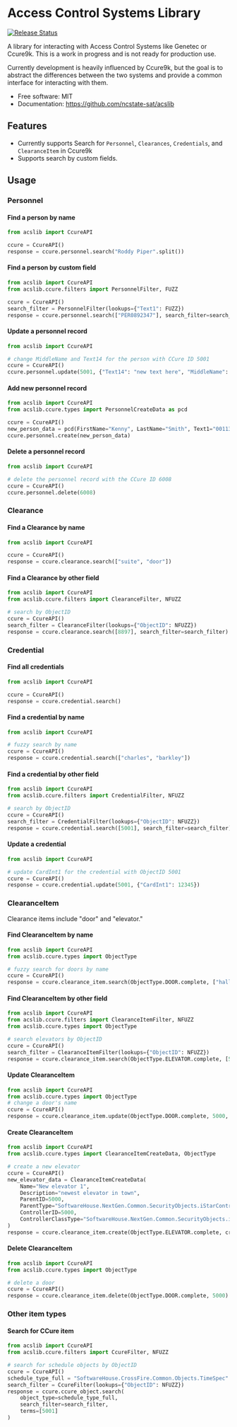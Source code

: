 # Access Control Systems Library


<p align="left">
<a href="https://pypi.org/project/acslib/">
    <img src="https://img.shields.io/pypi/v/acslib.svg"
        alt = "Release Status">
</a>


A library for interacting with Access Control Systems like Genetec or Ccure9k. This is a work in progress and is not ready for production use.

Currently development is heavily influenced by Ccure9k, but the goal is to abstract the differences between the two systems and provide a common
interface for interacting with them.


</p>



* Free software: MIT
* Documentation: <https://github.com/ncstate-sat/acslib>


## Features

* Currently supports Search for `Personnel`, `Clearances`, `Credentials`, and `ClearanceItem` in Ccure9k
* Supports search by custom fields.

## Usage

### Personnel

#### Find a person by name

```python
from acslib import CcureAPI

ccure = CcureAPI()
response = ccure.personnel.search("Roddy Piper".split())
```

#### Find a person by custom field

```python
from acslib import CcureAPI
from acslib.ccure.filters import PersonnelFilter, FUZZ

ccure = CcureAPI()
search_filter = PersonnelFilter(lookups={"Text1": FUZZ})
response = ccure.personnel.search(["PER0892347"], search_filter=search_filter)
```

#### Update a personnel record

```python
from acslib import CcureAPI

# change MiddleName and Text14 for the person with CCure ID 5001
ccure = CcureAPI()
ccure.personnel.update(5001, {"Text14": "new text here", "MiddleName": "Shaquille"})
```

#### Add new personnel record

```python
from acslib import CcureAPI
from acslib.ccure.types import PersonnelCreateData as pcd

ccure = CcureAPI()
new_person_data = pcd(FirstName="Kenny", LastName="Smith", Text1="001132808")
ccure.personnel.create(new_person_data)
```

#### Delete a personnel record

```python
from acslib import CcureAPI

# delete the personnel record with the CCure ID 6008
ccure = CcureAPI()
ccure.personnel.delete(6008)
```

### Clearance

#### Find a Clearance by name

```python
from acslib import CcureAPI

ccure = CcureAPI()
response = ccure.clearance.search(["suite", "door"])
```

#### Find a Clearance by other field

```python
from acslib import CcureAPI
from acslib.ccure.filters import ClearanceFilter, NFUZZ

# search by ObjectID
ccure = CcureAPI()
search_filter = ClearanceFilter(lookups={"ObjectID": NFUZZ})
response = ccure.clearance.search([8897], search_filter=search_filter)
```

### Credential

#### Find all credentials

```python
from acslib import CcureAPI

ccure = CcureAPI()
response = ccure.credential.search()
```

#### Find a credential by name

```python
from acslib import CcureAPI

# fuzzy search by name
ccure = CcureAPI()
response = ccure.credential.search(["charles", "barkley"])
```

#### Find a credential by other field

```python
from acslib import CcureAPI
from acslib.ccure.filters import CredentialFilter, NFUZZ

# search by ObjectID
ccure = CcureAPI()
search_filter = CredentialFilter(lookups={"ObjectID": NFUZZ})
response = ccure.credential.search([5001], search_filter=search_filter)
```

#### Update a credential

```python
from acslib import CcureAPI

# update CardInt1 for the credential with ObjectID 5001
ccure = CcureAPI()
response = ccure.credential.update(5001, {"CardInt1": 12345})
```

### ClearanceItem

Clearance items include "door" and "elevator."

#### Find ClearanceItem by name

```python
from acslib import CcureAPI
from acslib.ccure.types import ObjectType

# fuzzy search for doors by name
ccure = CcureAPI()
response = ccure.clearance_item.search(ObjectType.DOOR.complete, ["hall", "interior"])
```

#### Find ClearanceItem by other field

```python
from acslib import CcureAPI
from acslib.ccure.filters import ClearanceItemFilter, NFUZZ
from acslib.ccure.types import ObjectType

# search elevators by ObjectID
ccure = CcureAPI()
search_filter = ClearanceItemFilter(lookups={"ObjectID": NFUZZ})
response = ccure.clearance_item.search(ObjectType.ELEVATOR.complete, [5000], search_filter=search_filter)
```

#### Update ClearanceItem

```python
from acslib import CcureAPI
from acslib.ccure.types import ObjectType
# change a door's name
ccure = CcureAPI()
response = ccure.clearance_item.update(ObjectType.DOOR.complete, 5000, update_data={"Name": "new door name 123"})
```

#### Create ClearanceItem

```python
from acslib import CcureAPI
from acslib.ccure.types import ClearanceItemCreateData, ObjectType

# create a new elevator
ccure = CcureAPI()
new_elevator_data = ClearanceItemCreateData(
    Name="New elevator 1",
    Description="newest elevator in town",
    ParentID=5000,
    ParentType="SoftwareHouse.NextGen.Common.SecurityObjects.iStarController",
    ControllerID=5000,
    ControllerClassType="SoftwareHouse.NextGen.Common.SecurityObjects.iStarController"
)
response = ccure.clearance_item.create(ObjectType.ELEVATOR.complete, create_data=new_elevator_data)
```

#### Delete ClearanceItem

```python
from acslib import CcureAPI
from acslib.ccure.types import ObjectType

# delete a door
ccure = CcureAPI()
response = ccure.clearance_item.delete(ObjectType.DOOR.complete, 5000)
```

### Other item types

#### Search for CCure item

```python
from acslib import CcureAPI
from acslib.ccure.filters import CcureFilter, NFUZZ

# search for schedule objects by ObjectID
ccure = CcureAPI()
schedule_type_full = "SoftwareHouse.CrossFire.Common.Objects.TimeSpec"
search_filter = CcureFilter(lookups={"ObjectID": NFUZZ})
response = ccure.ccure_object.search(
    object_type=schedule_type_full,
    search_filter=search_filter,
    terms=[5001]
)
```
